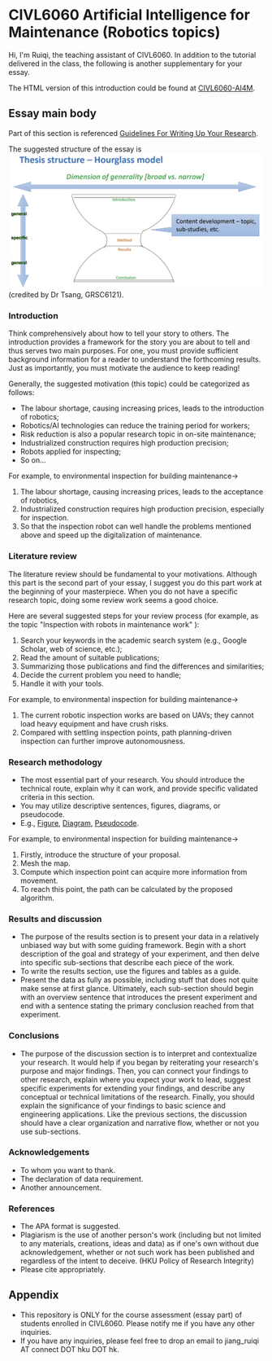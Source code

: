 # CIVL6060 Artificial Intelligence for Maintenance (Robotics topics)

Hi, I'm Ruiqi, the teaching assistant of CIVL6060. In addition to the tutorial delivered in the class, the following is another supplementary for your essay.

The HTML version of this introduction could be found at [CIVL6060-AI4M](https://richj233.github.io/CIVL6060_AI4Maintenance-Robotics/README.html).

## Essay main body

Part of this section is referenced [Guidelines For Writing Up Your Research](https://ocw.mit.edu/courses/20-109-laboratory-fundamentals-in-biological-engineering-spring-2010/pages/assignments/guidelines-for-writing-up-your-research/#Introduction).

The suggested structure of the essay is
![Hourglass model](./Figs/Fig4.png) (credited by Dr Tsang, GRSC6121).

### Introduction

Think comprehensively about how to tell your story to others. 
The introduction provides a framework for the story you are about to tell and thus serves two main purposes. 
For one, you must provide sufficient background information for a reader to understand the forthcoming results. 
Just as importantly, you must motivate the audience to keep reading!

Generally, the suggested motivation (this topic) could be categorized as follows:

- The labour shortage, causing increasing prices, leads to the introduction of robotics;
- Robotics/AI technologies can reduce the training period for workers;
- Risk reduction is also a popular research topic in on-site maintenance;
- Industrialized construction requires high production precision;
- Robots applied for inspecting;
- So on...

For example, to environmental inspection for building maintenance->

1. The labour shortage, causing increasing prices, leads to the acceptance of robotics,
2. Industrialized construction requires high production precision, especially for inspection.
3. So that the inspection robot can well handle the problems mentioned above and speed up the digitalization of maintenance.

### Literature review

The literature review should be fundamental to your motivations. Although this part is the second part of your essay, I suggest you do this part work at the beginning of your masterpiece. When you do not have a specific research topic, doing some review work seems a good choice.

Here are several suggested steps for your review process (for example, as the topic "Inspection with robots in maintenance work" ):
1. Search your keywords in the academic search system (e.g., Google Scholar, web of science, etc.);
2. Read the amount of suitable publications;
3. Summarizing those publications and find the differences and similarities;
4. Decide the current problem you need to handle;
5. Handle it with your tools.

For example, to environmental inspection for building maintenance->

1. The current robotic inspection works are based on UAVs; they cannot load heavy equipment and have crush risks.
2. Compared with settling inspection points, path planning-driven inspection can further improve autonomousness.

### Research methodology

- The most essential part of your research. You should introduce the technical route, explain why it can work, and provide specific validated criteria in this section.
- You may utilize descriptive sentences, figures, diagrams, or pseudocode.
- E.g., [Figure](./Figs/fig1.png), [Diagram](./Figs/fig2.gif), [Pseudocode](./Figs/fig3.png).

For example, to environmental inspection for building maintenance->

1. Firstly, introduce the structure of your proposal.
2. Mesh the map.
3. Compute which inspection point can acquire more information from movement.
4. To reach this point, the path can be calculated by the proposed algorithm.

### Results and discussion

- The purpose of the results section is to present your data in a relatively unbiased way but with some guiding framework. Begin with a short description of the goal and strategy of your experiment, and then delve into specific sub-sections that describe each piece of the work.
- To write the results section, use the figures and tables as a guide.
- Present the data as fully as possible, including stuff that does not quite make sense at first glance. Ultimately, each sub-section should begin with an overview sentence that introduces the present experiment and end with a sentence stating the primary conclusion reached from that experiment.

### Conclusions

- The purpose of the discussion section is to interpret and contextualize your research. It would help if you began by reiterating your research's purpose and major findings. Then, you can connect your findings to other research, explain where you expect your work to lead, suggest specific experiments for extending your findings, and describe any conceptual or technical limitations of the research. Finally, you should explain the significance of your findings to basic science and engineering applications. Like the previous sections, the discussion should have a clear organization and narrative flow, whether or not you use sub-sections.

### Acknowledgements

- To whom you want to thank.
- The declaration of data requirement.
- Another announcement.

### References

- The APA format is suggested.
- Plagiarism is the use of another person's work (including but not limited
to any materials, creations, ideas and data) as if one's own without due
acknowledgement, whether or not such work has been published and
regardless of the intent to deceive. (HKU Policy of Research Integrity)
- Please cite appropriately.

## Appendix

- This repository is ONLY for the course assessment (essay part) of students enrolled in CIVL6060. Please notify me if you have any other inquiries.
- If you have any inquiries, please feel free to drop an email to jiang_ruiqi AT connect DOT hku DOT hk.
